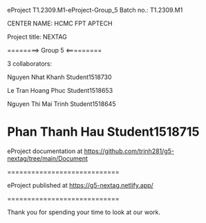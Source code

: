 eProject
T1.2309.M1-eProject-Group_5
Batch no.: T1.2309.M1

CENTER NAME: HCMC FPT APTECH

Project title: NEXTAG

========> Group 5 <=========

3 collaborators:

Nguyen Nhat Khanh Student1518730

Le Tran Hoang Phuc Student1518653

Nguyen Thi Mai Trinh Student1518645

Phan Thanh Hau Student1518715
============================

eProject documentation at https://github.com/trinh281/g5-nextag/tree/main/Document

============================

eProject published at https://g5-nextag.netlify.app/

============================

Thank you for spending your time to look at our work.